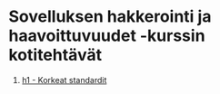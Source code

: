 # Sovelluksen hakkerointi ja haavoittuvuudet -kurssin kotitehtävät
1. [h1 - Korkeat standardit](https://github.com/vparikainen/hakkerointi-haavoittuvuudet/blob/main/h1-korkeat-standardit.md)
